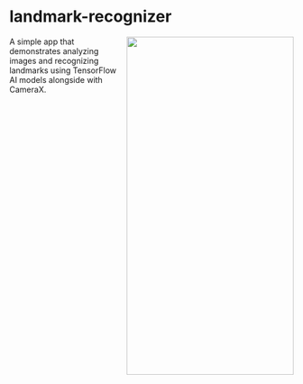 # landmark-recognizer

<img align="right" width="296" height="600"  src="https://github.com/raheemadamboev/landmark-recognizer/blob/master/banner.gif" />

A simple app that demonstrates analyzing images and recognizing landmarks using TensorFlow AI models alongside with CameraX.
